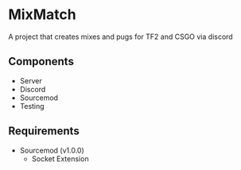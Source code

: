 # MixMatch

A project that creates mixes and pugs for TF2 and CSGO via discord

## Components

- Server
- Discord
- Sourcemod
- Testing

## Requirements

- Sourcemod (v1.0.0)
  - Socket Extension